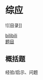 # 综应
![[目录]]


[bilibili](https://www.bilibili.com/video/BV1hK4y1U7B4?t=3366.4) <br>
[题目](marginnote3app://note/E304646F-5364-45ED-9191-AC4B22CAB95A)
## 概括题
经验/启示、问题